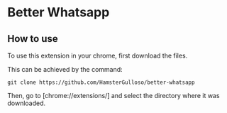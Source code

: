 # Better Whatsapp

## How to use

To use this extension in your chrome, first download the files.

This can be achieved by the command:

    git clone https://github.com/HamsterGulloso/better-whatsapp

Then, go to [chrome://extensions/] and select the directory where it was downloaded.
